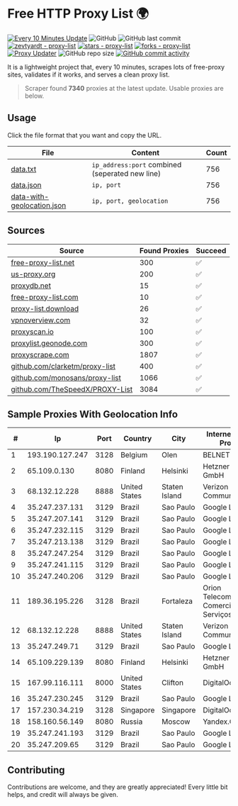 
# Free HTTP Proxy List 🌍

[![Every 10 Minutes Update](https://github.com/mertguvencli/http-proxy-list/actions/workflows/main.yml/badge.svg?branch=main)](https://github.com/mertguvencli/http-proxy-list/actions/workflows/main.yml)
![GitHub](https://img.shields.io/github/license/mertguvencli/http-proxy-list)
![GitHub last commit](https://img.shields.io/github/last-commit/mertguvencli/http-proxy-list)
[![zevtyardt - proxy-list](https://img.shields.io/static/v1?label=zevtyardt&message=proxy-list&color=blue&logo=github)](https://github.com/zevtyardt/proxy-list "Go to GitHub repo")
[![stars - proxy-list](https://img.shields.io/github/stars/zevtyardt/proxy-list?style=social)](https://github.com/zevtyardt/proxy-list)
[![forks - proxy-list](https://img.shields.io/github/forks/zevtyardt/proxy-list?style=social)](https://github.com/zevtyardt/proxy-list)
[![Proxy Updater](https://github.com/zevtyardt/proxy-list/workflows/Proxy%20Updater/badge.svg)](https://github.com/zevtyardt/proxy-list/actions?query=workflow:"Proxy+Updater")
![GitHub repo size](https://img.shields.io/github/repo-size/zevtyardt/proxy-list)
[![GitHub commit activity](https://img.shields.io/github/commit-activity/m/zevtyardt/proxy-list?logo=commits)](https://github.com/zevtyardt/proxy-list/commits/main)

It is a lightweight project that, every 10 minutes, scrapes lots of free-proxy sites, validates if it works, and serves a clean proxy list.

> Scraper found **7340** proxies at the latest update. Usable proxies are below.

## Usage

Click the file format that you want and copy the URL.

|File|Content|Count|
|----|-------|-----|
|[data.txt](https://raw.githubusercontent.com/mertguvencli/http-proxy-list/main/proxy-list/data.txt)|`ip_address:port` combined (seperated new line)|756|
|[data.json](https://raw.githubusercontent.com/mertguvencli/http-proxy-list/main/proxy-list/data.json)|`ip, port`|756|
|[data-with-geolocation.json](https://raw.githubusercontent.com/mertguvencli/http-proxy-list/main/proxy-list/data-with-geolocation.json)|`ip, port, geolocation`|756|

## Sources

|Source|Found Proxies|Succeed|
|------|-------------|-------|
|[free-proxy-list.net](https://free-proxy-list.net)|300|✅|
|[us-proxy.org](https://www.us-proxy.org)|200|✅|
|[proxydb.net](http://proxydb.net)|15|✅|
|[free-proxy-list.com](https://free-proxy-list.com/?page=&port=&type%5B%5D=http&type%5B%5D=https&up_time=0&search=Search)|10|✅|
|[proxy-list.download](https://www.proxy-list.download/HTTP)|26|✅|
|[vpnoverview.com](https://vpnoverview.com/privacy/anonymous-browsing/free-proxy-servers)|32|✅|
|[proxyscan.io](https://www.proxyscan.io)|100|✅|
|[proxylist.geonode.com](https://proxylist.geonode.com/api/proxy-list?limit=300&page=1&sort_by=lastChecked&sort_type=desc&protocols=http,https)|300|✅|
|[proxyscrape.com](https://api.proxyscrape.com/v2/?request=displayproxies&protocol=http&timeout=10000&country=all&ssl=all&anonymity=all)|1807|✅|
|[github.com/clarketm/proxy-list](https://raw.githubusercontent.com/clarketm/proxy-list/master/proxy-list-raw.txt)|400|✅|
|[github.com/monosans/proxy-list](https://raw.githubusercontent.com/monosans/proxy-list/main/proxies/http.txt)|1066|✅|
|[github.com/TheSpeedX/PROXY-List](https://raw.githubusercontent.com/TheSpeedX/PROXY-List/master/http.txt)|3084|✅|


## Sample Proxies With Geolocation Info

|#|Ip|Port|Country|City|Internet Service Provider|
|-|--|----|-------|----|-------------------------|
|1|193.190.127.247|3128|Belgium|Olen|BELNET|
|2|65.109.0.130|8080|Finland|Helsinki|Hetzner Online GmbH|
|3|68.132.12.228|8888|United States|Staten Island|Verizon Communications|
|4|35.247.237.131|3129|Brazil|Sao Paulo|Google LLC|
|5|35.247.207.141|3129|Brazil|Sao Paulo|Google LLC|
|6|35.247.232.115|3129|Brazil|Sao Paulo|Google LLC|
|7|35.247.213.138|3129|Brazil|Sao Paulo|Google LLC|
|8|35.247.247.254|3129|Brazil|Sao Paulo|Google LLC|
|9|35.247.241.115|3129|Brazil|Sao Paulo|Google LLC|
|10|35.247.240.206|3129|Brazil|Sao Paulo|Google LLC|
|11|189.36.195.226|3128|Brazil|Fortaleza|Orion Telecomunicações Comercio e Serviços LTDA|
|12|68.132.12.228|8888|United States|Staten Island|Verizon Communications|
|13|35.247.249.71|3129|Brazil|Sao Paulo|Google LLC|
|14|65.109.229.139|8080|Finland|Helsinki|Hetzner Online GmbH|
|15|167.99.116.111|8000|United States|Clifton|DigitalOcean, LLC|
|16|35.247.230.245|3129|Brazil|Sao Paulo|Google LLC|
|17|157.230.34.219|3128|Singapore|Singapore|DigitalOcean, LLC|
|18|158.160.56.149|8080|Russia|Moscow|Yandex.Cloud LLC|
|19|35.247.241.193|3129|Brazil|Sao Paulo|Google LLC|
|20|35.247.209.65|3129|Brazil|Sao Paulo|Google LLC|



## Contributing

Contributions are welcome, and they are greatly appreciated! Every
little bit helps, and credit will always be given.

